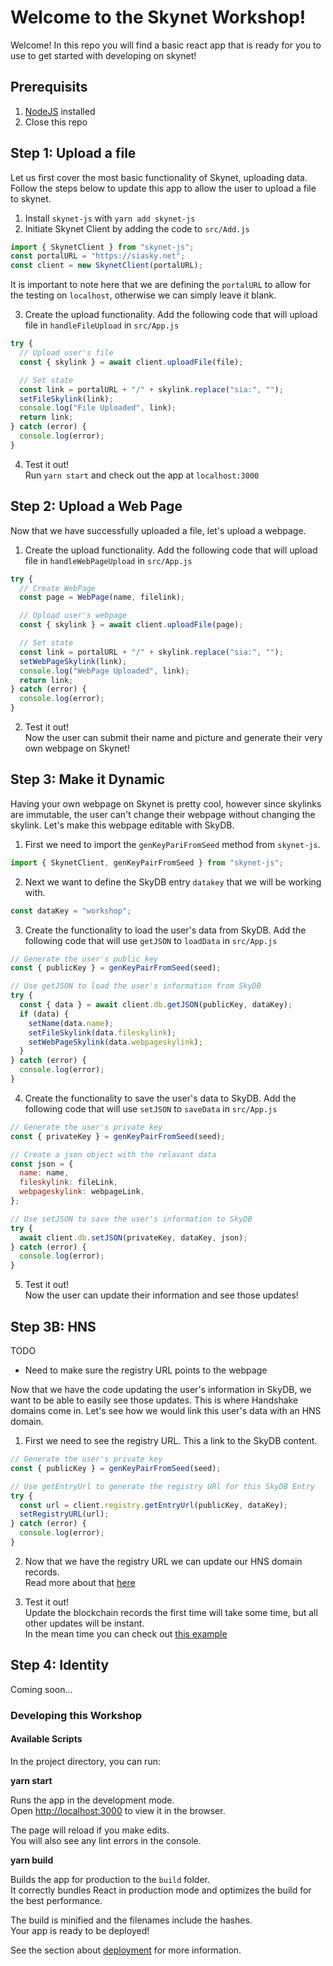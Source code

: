 # Welcome to the Skynet Workshop!

Welcome! In this repo you will find a basic react app that is ready for you to
use to get started with developing on skynet!

## Prerequisits
1. [NodeJS](https://nodejs.org/) installed
1. Close this repo

## Step 1: Upload a file

Let us first cover the most basic functionality of Skynet, uploading data.
Follow the steps below to update this app to allow the user to upload a file
to skynet.

1.  Install `skynet-js` with `yarn add skynet-js`
2.  Initiate Skynet Client by adding the code to `src/Add.js`

```javascript
import { SkynetClient } from "skynet-js";
const portalURL = "https://siasky.net";
const client = new SkynetClient(portalURL);
```

It is important to note here that we are defining the `portalURL` to allow
for the testing on `localhost`, otherwise we can simply leave it blank.

3. Create the upload functionality. Add the following code that will upload
   file in `handleFileUpload` in `src/App.js`

```javascript
try {
  // Upload user's file
  const { skylink } = await client.uploadFile(file);

  // Set state
  const link = portalURL + "/" + skylink.replace("sia:", "");
  setFileSkylink(link);
  console.log("File Uploaded", link);
  return link;
} catch (error) {
  console.log(error);
}
```

4. Test it out!\
Run `yarn start` and check out the app at `localhost:3000`

## Step 2: Upload a Web Page

Now that we have successfully uploaded a file, let's upload a webpage.

1. Create the upload functionality. Add the following code that will upload
   file in `handleWebPageUpload` in `src/App.js`

```javascript
try {
  // Create WebPage
  const page = WebPage(name, filelink);

  // Upload user's webpage
  const { skylink } = await client.uploadFile(page);

  // Set state
  const link = portalURL + "/" + skylink.replace("sia:", "");
  setWebPageSkylink(link);
  console.log("WebPage Uploaded", link);
  return link;
} catch (error) {
  console.log(error);
}
```

2. Test it out!\
   Now the user can submit their name and picture and generate their very own
   webpage on Skynet!

## Step 3: Make it Dynamic

Having your own webpage on Skynet is pretty cool, however since skylinks are
immutable, the user can't change their webpage without changing the skylink. Let's make this webpage editable with SkyDB.

1. First we need to import the `genKeyPariFromSeed` method from `skynet-js`.

```javascript
import { SkynetClient, genKeyPairFromSeed } from "skynet-js";
```

2. Next we want to define the SkyDB entry `datakey` that we will be working with.

```javascript
const dataKey = "workshop";
```

3. Create the functionality to load the user's data from SkyDB. Add the
   following code that will use `getJSON` to `loadData` in `src/App.js`

```javascript
// Generate the user's public key
const { publicKey } = genKeyPairFromSeed(seed);

// Use getJSON to load the user's information from SkyDB
try {
  const { data } = await client.db.getJSON(publicKey, dataKey);
  if (data) {
    setName(data.name);
    setFileSkylink(data.fileskylink);
    setWebPageSkylink(data.webpageskylink);
  }
} catch (error) {
  console.log(error);
}
```

4. Create the functionality to save the user's data to SkyDB. Add the
   following code that will use `setJSON` to `saveData` in `src/App.js`

```javascript
// Generate the user's private key
const { privateKey } = genKeyPairFromSeed(seed);

// Create a json object with the relavant data
const json = {
  name: name,
  fileskylink: fileLink,
  webpageskylink: webpageLink,
};

// Use setJSON to save the user's information to SkyDB
try {
  await client.db.setJSON(privateKey, dataKey, json);
} catch (error) {
  console.log(error);
}
```

5. Test it out!\
   Now the user can update their information and see those updates!

## Step 3B: HNS

TODO

- Need to make sure the registry URL points to the webpage

Now that we have the code updating the user's information in SkyDB, we want
to be able to easily see those updates. This is where Handshake domains come
in. Let's see how we would link this user's data with an HNS domain.

1. First we need to see the registry URL. This a link to the SkyDB content.

```javascript
// Generate the user's private key
const { publicKey } = genKeyPairFromSeed(seed);

// Use getEntryUrl to generate the registry URl for this SkyDB Entry
try {
  const url = client.registry.getEntryUrl(publicKey, dataKey);
  setRegistryURL(url);
} catch (error) {
  console.log(error);
}
```

2. Now that we have the registry URL we can update our HNS domain records.\
   Read more about that [here](https://blog.sia.tech/skynet-handshake-d5d16e6b632f)

3. Test it out!\
   Update the blockchain records the first time will take some time, but all
   other updates will be instant.\
   In the mean time you can check out [this example](https://doesitwork.hns.siasky.net)

## Step 4: Identity

Coming soon...

### Developing this Workshop

#### Available Scripts

In the project directory, you can run:

**yarn start**

Runs the app in the development mode.\
Open [http://localhost:3000](http://localhost:3000) to view it in the browser.

The page will reload if you make edits.\
You will also see any lint errors in the console.

**yarn build**

Builds the app for production to the `build` folder.\
It correctly bundles React in production mode and optimizes the build for the best performance.

The build is minified and the filenames include the hashes.\
Your app is ready to be deployed!

See the section about [deployment](https://facebook.github.io/create-react-app/docs/deployment) for more information.

